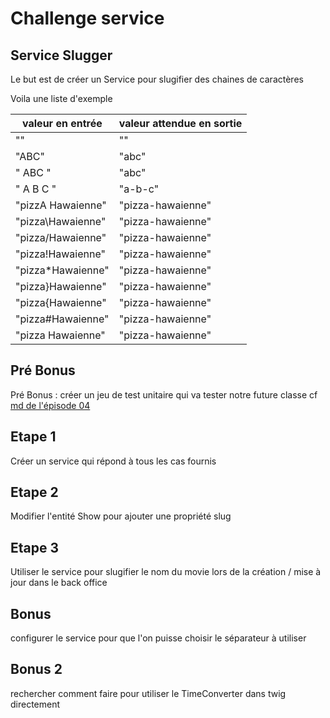 # Challenge service

## Service Slugger

Le but est de créer un Service pour slugifier des chaines de caractères

Voila une liste d'exemple

| valeur en entrée | valeur attendue en sortie |
|------------------|---------------------------|
| "" | "" |
| "ABC" | "abc" |
| "  ABC " | "abc" |
| "  A B C " | "a-b-c" |
| "pizzA Hawaienne" | "pizza-hawaienne" |
| "pizza\Hawaienne" | "pizza-hawaienne" |
| "pizza/Hawaienne" | "pizza-hawaienne" |
| "pizza!Hawaienne" | "pizza-hawaienne" |
| "pizza*Hawaienne" | "pizza-hawaienne" |
| "pizza}Hawaienne" | "pizza-hawaienne" |
| "pizza{Hawaienne" | "pizza-hawaienne" |
| "pizza#Hawaienne" | "pizza-hawaienne" |
| "pizza  Hawaienne" | "pizza-hawaienne" |

## Pré Bonus

Pré Bonus : créer un jeu de test unitaire qui va tester notre future classe
cf [md de l'épisode 04](./e04.md)

## Etape 1

Créer un service qui répond à tous les cas fournis

## Etape 2

Modifier l'entité Show pour ajouter une propriété slug

## Etape 3

Utiliser le service pour slugifier le nom du movie lors de la création / mise à jour dans le back office

## Bonus

configurer le service pour que l'on puisse choisir le séparateur à utiliser

## Bonus 2

rechercher comment faire pour utiliser le TimeConverter dans twig directement